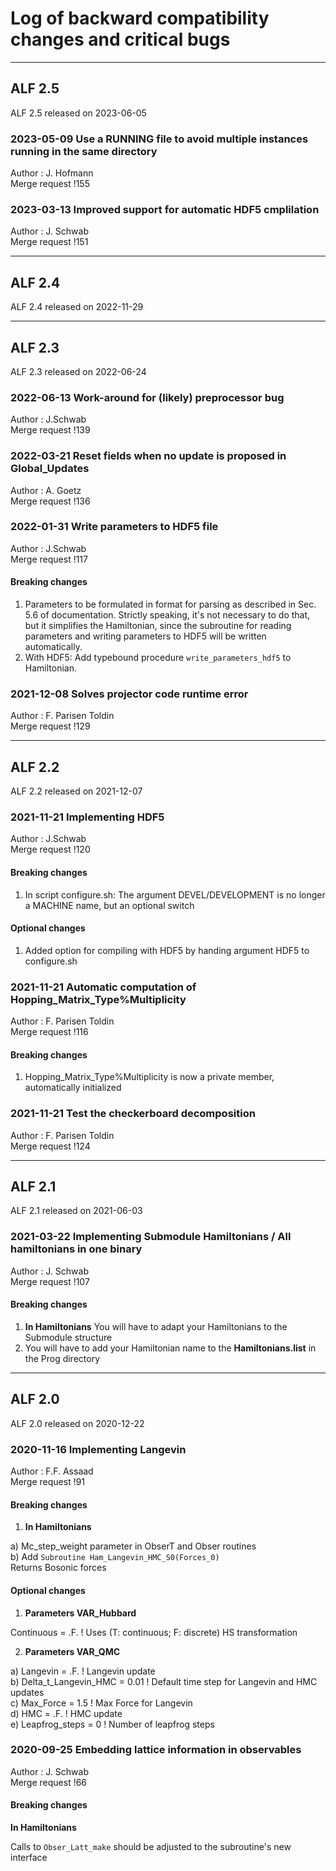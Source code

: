 # Log of backward compatibility changes and critical bugs

---
## ALF 2.5
ALF 2.5 released on 2023-06-05

### 2023-05-09 Use a RUNNING file to avoid multiple instances running in the same directory 

Author : J. Hofmann <br>
Merge request !155

### 2023-03-13  Improved  support  for  automatic HDF5 cmplilation 

Author : J. Schwab <br>
Merge request !151



---
## ALF 2.4
ALF 2.4 released on 2022-11-29



---
## ALF 2.3
ALF 2.3 released on 2022-06-24



### 2022-06-13 Work-around for (likely) preprocessor bug

Author : J.Schwab <br>
Merge request !139

### 2022-03-21 Reset fields when no update is proposed in Global_Updates

Author : A. Goetz <br>
Merge request !136

### 2022-01-31 Write parameters to HDF5 file

Author : J.Schwab <br>
Merge request !117

#### Breaking changes
1) Parameters to be formulated in format for parsing as described in Sec. 5.6 of documentation.
   Strictly speaking, it's not necessary to do that, but it simplifies the Hamiltonian,
   since the subroutine for reading parameters and writing parameters to HDF5 will be written automatically.
2) With HDF5: Add typebound procedure `write_parameters_hdf5` to Hamiltonian.

### 2021-12-08 Solves projector code runtime error

Author :  F. Parisen Toldin <br>
Merge request !129


---
## ALF 2.2
ALF 2.2 released on 2021-12-07


### 2021-11-21 Implementing HDF5

Author : J.Schwab <br>
Merge request !120

#### Breaking changes
1) In script configure.sh: The argument DEVEL/DEVELOPMENT is no longer a MACHINE name, but an optional switch

#### Optional changes
1) Added option for compiling with HDF5 by handing argument HDF5 to configure.sh


### 2021-11-21  Automatic computation of Hopping_Matrix_Type%Multiplicity

Author : F. Parisen Toldin <br>
Merge request !116

#### Breaking changes
1) Hopping_Matrix_Type%Multiplicity is now a private member, automatically initialized


### 2021-11-21  Test the checkerboard decomposition

Author : F. Parisen Toldin <br>
Merge request !124



---
## ALF 2.1
ALF 2.1 released on 2021-06-03



### 2021-03-22  Implementing Submodule Hamiltonians / All hamiltonians in one binary

Author : J. Schwab <br>
Merge request !107

#### Breaking changes
1) **In Hamiltonians** You will have to adapt your Hamiltonians to the Submodule structure
2) You will have to add your Hamiltonian name to the **Hamiltonians.list** in the Prog directory



---
## ALF 2.0
ALF 2.0 released on 2020-12-22



### 2020-11-16   Implementing  Langevin 

Author : F.F. Assaad <br>
Merge request !91 

#### Breaking changes
1) **In Hamiltonians** 

a) Mc\_step\_weight  parameter in ObserT and Obser routines <br>
b) Add 
`Subroutine Ham_Langevin_HMC_S0(Forces_0)`  <br>
Returns Bosonic forces

#### Optional changes
1) **Parameters    VAR_Hubbard**

Continuous = .F.  ! Uses (T: continuous; F: discrete) HS transformation

2) **Parameters  VAR_QMC**

a) Langevin = .F.    ! Langevin update <br>
b) Delta\_t\_Langevin\_HMC = 0.01 ! Default time step for Langevin and HMC updates <br>
c) Max\_Force            = 1.5  ! Max Force for  Langevin <br>
d) HMC     = .F.   ! HMC update <br>
e) Leapfrog_steps = 0 !  Number of leapfrog steps


### 2020-09-25   Embedding lattice information in observables 

Author :  J. Schwab <br>
Merge request !66 

#### Breaking changes
**In Hamiltonians** 

Calls to `Obser_Latt_make` should be adjusted to the subroutine's new interface
